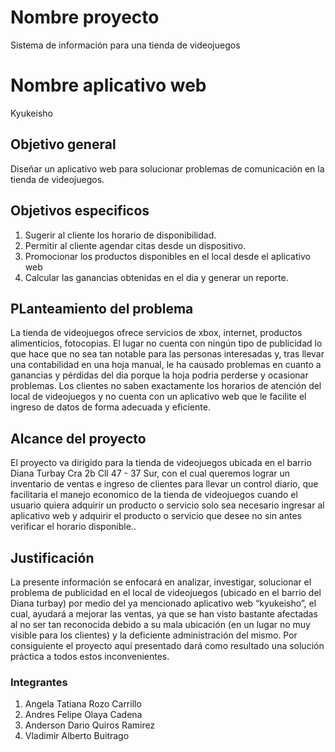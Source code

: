 # Nombre proyecto
Sistema de información para una tienda de videojuegos

# Nombre aplicativo web
Kyukeisho

## Objetivo general
Diseñar un aplicativo web para solucionar problemas de comunicación en la tienda de videojuegos.

## Objetivos especificos
1. Sugerir al cliente los horario de disponibilidad.
2. Permitir al cliente agendar citas desde un dispositivo.
3. Promocionar los productos disponibles en el local desde el aplicativo web
4. Calcular las ganancias obtenidas en el dia y generar un reporte.


## PLanteamiento del problema
La tienda de videojuegos ofrece servicios de xbox, internet, productos alimenticios, fotocopias. El lugar no cuenta con ningún tipo de publicidad lo que hace que no sea tan notable para las personas interesadas y, tras llevar una contabilidad en una hoja manual, le ha causado problemas en cuanto a ganancias y pérdidas del dia porque la hoja podria perderse y ocasionar problemas. Los clientes no saben exactamente los horarios de atención del local de videojuegos y no cuenta con un aplicativo web que le facilite el ingreso de datos de forma adecuada y eficiente. 
 
## Alcance del proyecto
El proyecto va dirigido para la tienda de videojuegos ubicada en el barrio Diana Turbay Cra 2b Cll 47 - 37 Sur, con el cual queremos lograr un inventario de ventas e ingreso de clientes para llevar un control diario, que facilitaria el manejo economico de la tienda de videojuegos cuando el usuario quiera adquirir un producto o servicio solo sea necesario ingresar al aplicativo web y adquirir el producto o servicio que desee no sin antes verificar el horario disponible..

## Justificación
La presente información se enfocará en analizar, investigar, solucionar el problema de publicidad en el local de videojuegos (ubicado en el barrio del Diana turbay) por medio del ya mencionado aplicativo web “kyukeisho”, el cual, ayudará a mejorar las ventas, ya que se han visto bastante afectadas al no ser tan reconocida debido a su mala ubicación (en un lugar no muy visible para los clientes) y la deficiente administración del mismo. Por consiguiente el proyecto aquí presentado dará como resultado una solución práctica a todos estos inconvenientes. 

### Integrantes
1. Angela Tatiana Rozo Carrillo
2. Andres Felipe Olaya Cadena
3. Anderson Dario Quiros Ramirez
4. Vladimir Alberto Buitrago

